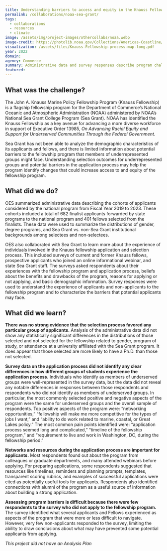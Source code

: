 ```yaml
---
title: Understanding barriers to access and equity in the Knauss Fellowship Program
permalink: /collaborations/noaa-sea-grant/
tags:
  - collaborations
  - resources
  - climate
image: /assets/img/project-images/othercollabs/noaa.webp
image-credit: https://photolib.noaa.gov/Collections/Americas-Coastline/West-Coast/emodule/855/eitem/39949analysis-plan 
visualization: /assets/files/Knauss-Fellowship-process-map-long.pdf
year: 2022
domain: 
agency: Commerce
summary: Administrative data and survey responses describe program challenges and opportunities to improve access and equity.
featured: 
---
```


## What was the challenge?
The John A. Knauss Marine Policy Fellowship Program (Knauss Fellowship) is a flagship fellowship program for the Department of Commerce’s National Oceanic and Atmospheric Administration (NOAA) administered by NOAA’s National Sea Grant College Program (Sea Grant). NOAA has identified the Knauss Fellowship as a key avenue for advancing a more diverse workforce in support of Executive Order 13985, *On Advancing Racial Equity and Support for Underserved Communities Through the Federal Government*.  

Sea Grant has not been able to analyze the demographic characteristics of its applicants and fellows, and there is limited information about potential barriers to the fellowship program that members of underrepresented groups might face. Understanding selection outcomes for underrepresented groups and potential barriers in the application process may help the program identify changes that could increase access to and equity of the fellowship program.

## What did we do?
OES summarized administrative data describing the cohorts of applicants considered by the national program from Fiscal Year 2019 to 2023. These cohorts included a total of 682 finalist applicants forwarded by state programs to the national program and 401 fellows selected from the finalists. These data were used to summarize the distributions of gender, degree programs, and Sea Grant vs. non-Sea Grant institutional backgrounds among selectees and non-selectees. 

OES also collaborated with Sea Grant to learn more about the experience of individuals involved in the Knauss fellowship application and selection process. This included surveys of current and former Knauss fellows, prospective applicants who joined an online informational webinar, and state Sea Grant staff. The surveys asked respondents about their experiences with the fellowship program and application process, beliefs about the benefits and drawbacks of the program, reasons for applying or not applying, and basic demographic information. Survey responses were used to understand the experience of applicants and non-applicants to the fellowship program and to characterize the barriers that potential applicants may face.

## What did we learn?
**There was no strong evidence that the selection process favored any particular group of applicants.** Analysis of the administrative data did not show any statistically significant differences in the distributions of those selected and not selected for the fellowship related to gender, program of study, or attendance at a university affiliated with the Sea Grant program. It does appear that those selected are more likely to have a Ph.D. than those not selected. 

**Survey data on the application process did not identify any clear differences in how different groups of students experience the application process.** Individuals who identify as members of underserved groups were well-represented in the survey data, but the data did not reveal any notable differences in responses between those respondents and respondents who did not identify as members of underserved groups. In particular, the most commonly selected positive and negative aspects of the program were the same for underserved groups and the overall sample of respondents. Top positive aspects of the program were: “networking opportunities,” “fellowship will make me more competitive for the types of jobs I want,” and “ability to do work related to marine, coastal, or Great Lakes policy.” The most common pain points identified were: “application process seemed long and complicated,” “timeline of the fellowship program,” and “requirement to live and work in Washington, DC, during the fellowship period.”

**Networks and resources during the application process are important for applicants.** Most respondents found out about the program from colleagues or graduate departments, and many attended webinars before applying. For preparing applications, some respondents suggested that resources like timelines, reminders and planning prompts, templates, transparent scoring rubrics, and examples of successful applications were cited as potentially useful tools for applicants. Respondents also identified connections with alumni of the program as a useful source of information about building a strong application.

**Assessing program barriers is difficult because there were few respondents to the survey who did not apply to the fellowship program.** The survey identified what several applicants and Fellows experienced as aspects of the program that were more or less difficult to navigate. However, very few non-applicants responded to the survey, limiting the ability to draw conclusions about what may have prevented some potential applicants from applying.

*This project did not have an Analysis Plan*
